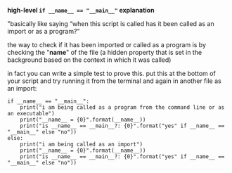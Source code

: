 
**high-level `if __name__ == "__main__"` explanation**

"basically like saying “when this script is called has it been called as an import or as a program?”


the way to check if it has been imported or called as a program is by checking the "__name__" of the file (a hidden property that is set in the background based on the context in which it was called)


in fact you can write a simple test to prove this. put this at the bottom of your script and try running it from the terminal and again in another file as an import:

```
if __name__ == "__main__":
    print("i am being called as a program from the command line or as an executable")
    print("__name__ = {0}".format(__name__))
    print("is __name__ == __main__?: {0}".format("yes" if __name__ == "__main__" else "no"))
else:
    print("i am being called as an import")
    print("__name__ = {0}".format(__name__))
    print("is __name__ == __main__?: {0}".format("yes" if __name__ == "__main__" else "no"))
```

